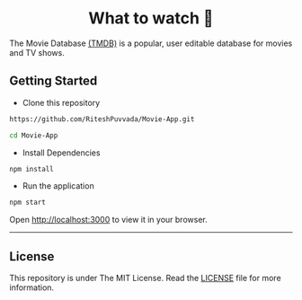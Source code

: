 <div align="center">
<h1>What to watch 🍿</h1>
</div>

The Movie Database [(TMDB)](https://developers.themoviedb.org/3/getting-started/introduction) is a popular, user editable database for movies and TV shows.

## Getting Started

* Clone this repository

```bash
https://github.com/RiteshPuvvada/Movie-App.git

cd Movie-App
```

* Install Dependencies

```bash
npm install
```
* Run the application
```bash
npm start
```

Open [http://localhost:3000](http://localhost:3000) to view it in your browser.

---

## License

This repository is under The MIT License. Read the [LICENSE](https://github.com/RiteshPuvvada/Movie-App/blob/main/LICENSE) file for more information.

